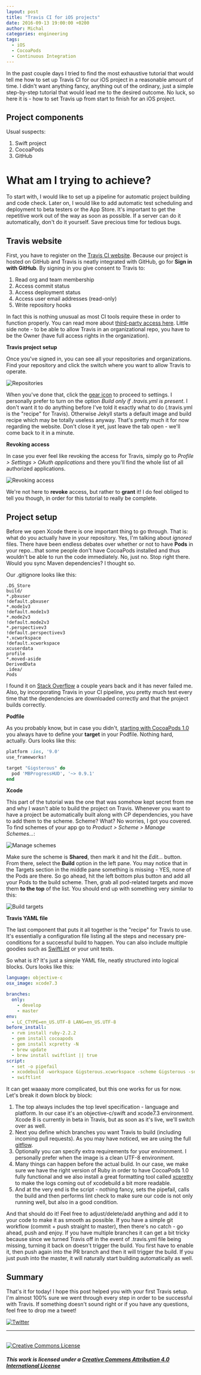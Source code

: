```yaml
---
layout: post
title: "Travis CI for iOS projects"
date: 2016-09-13 19:00:00 +0200
author: Michal
categories: engineering
tags:
  - iOS
  - CocoaPods
  - Continuous Integration
---
```


In the past couple days I tried to find the most exhaustive tutorial that would tell me how to set up Travis CI for our iOS project in a reasonable amount of time. I didn't want anything fancy, anything out of the ordinary, just a simple step-by-step tutorial that would lead me to the desired outcome. No luck, so here it is - how to set Travis up from start to finish for an iOS project.

## Project components

Usual suspects:

1. Swift project
2. CocoaPods
3. GitHub

# What am I trying to achieve?

To start with, I would like to set up a pipeline for automatic project building and code check. Later on, I would like to add automatic test scheduling and deployment to beta testers or the App Store. It's important to get the repetitive work out of the way as soon as possible. If a server can do it automatically, don't do it yourself. Save precious time for tedious bugs.

## Travis website

First, you have to register on the [Travis CI website](https://travis-ci.org/). Because our project is hosted on GitHub and Travis is neatly integrated with GitHub, go for **Sign in with GitHub**. By signing in you give consent to Travis to:

1. Read org and team membership
2. Access commit status
3. Access deployment status
4. Access user email addresses (read-only)
5. Write repository hooks

In fact this is nothing unusual as most CI tools require these in order to function properly. You can read more about [third-party access here](https://help.github.com/articles/about-third-party-application-restrictions/). Little side note - to be able to allow Travis in an organizational repo, you have to be the Owner (have full access rights in the organization).

**Travis project setup**

Once you've signed in, you can see all your repositories and organizations. Find your repository and click the switch where you want to allow Travis to operate.

![Repositories](/assets/2016-09-01-travis-ios/repositories.png)

When you've done that, click the [gear icon](https://github.com/jekyll/jekyll/pull/5294) to proceed to settings. I personally prefer to turn on the option *Build only if .travis.yml is present*. I don't want it to do anything before I've told it exactly what to do (.travis.yml is the "recipe" for Travis). Otherwise Jekyll starts a default image and build recipe which may be totally useless anyway. That's pretty much it for now regarding the website. Don't close it yet, just leave the tab open - we'll come back to it in a minute.

**Revoking access**

In case you ever feel like revoking the access for Travis, simply go to *Profile > Settings > OAuth applications* and there you'll find the whole list of all authorized applications.

![Revoking access](/assets/2016-09-01-travis-ios/revoke.png)

We're not here to **revoke** access, but rather to **grant** it! I do feel obliged to tell you though, in order for this tutorial to really be complete.

## Project setup

Before we open Xcode there is one important thing to go through. That is: what do you actually have in your repository. Yes, I'm talking about *ignored* files. There have been endless debates over whether or not to have **Pods** in your repo...that some people don't have CocoaPods installed and thus wouldn't be able to run the code immediately. No, just no. Stop right there. Would you sync Maven dependencies? I thought so.

Our .gitignore looks like this:

```
.DS_Store
build/
*.pbxuser
!default.pbxuser
*.mode1v3
!default.mode1v3
*.mode2v3
!default.mode2v3
*.perspectivev3
!default.perspectivev3
*.xcworkspace
!default.xcworkspace
xcuserdata
profile
*.moved-aside
DerivedData
.idea/
Pods
```

I found it on [Stack Overflow](http://stackoverflow.com/questions/18939421/what-should-xcode-6-gitignore-file-include/18939465#18939465) a couple years back and it has never failed me. Also, by incorporating Travis in your CI pipeline, you pretty much test every time that the dependencies are downloaded correctly and that the project builds correctly.

**Podfile**

As you probably know, but in case you didn't, [starting with CocoaPods 1.0](http://blog.cocoapods.org/CocoaPods-1.0/) you always have to define your **target** in your Podfile. Nothing hard, actually. Ours looks like this:

```ruby
platform :ios, '9.0'
use_frameworks!

target "Gigsterous" do
  pod 'MBProgressHUD', '~> 0.9.1'
end
```

**Xcode**

This part of the tutorial was the one that was somehow kept secret from me and why I wasn't able to build the project on Travis. Whenever you want to have a project be automatically built along with CP dependencies, you have to add them to the scheme. Scheme? What? No worries, I got you covered. To find schemes of your app go to *Product > Scheme > Manage Schemes...*:

![Manage schemes](/assets/2016-09-01-travis-ios/manage_schemes.png)

Make sure the scheme is **Shared**, then mark it and hit the *Edit...* button. From there, select the **Build** option in the left pane. You may notice that in the Targets section in the middle pane something is missing - YES, none of the Pods are there. So go ahead, hit the left bottom plus button and add all your Pods to the build scheme. Then, grab all pod-related targets and move them **to the top** of the list. You should end up with something very similar to this:

![Build targets](/assets/2016-09-01-travis-ios/build_targets.png)

**Travis YAML file**

The last component that puts it all together is the "recipe" for Travis to use. It's essentially a configuration file listing all the steps and necessary pre-conditions for a successful build to happen. You can also include multiple goodies such as [SwiftLint](https://github.com/realm/SwiftLint) or your unit tests.

So what is it? It's just a simple YAML file, neatly structured into logical blocks. Ours looks like this:

```yaml
language: objective-c
osx_image: xcode7.3

branches:
  only:
    - develop
    - master
env:
  - LC_CTYPE=en_US.UTF-8 LANG=en_US.UTF-8
before_install:
  - rvm install ruby-2.2.2
  - gem install cocoapods
  - gem install xcpretty -N
  - brew update
  - brew install swiftlint || true
script:
  - set -o pipefail
  - xcodebuild -workspace Gigsterous.xcworkspace -scheme Gigsterous -sdk iphonesimulator ONLY_ACTIVE_ARCH=NO | xcpretty -c
  - swiftlint
```

It can get waaaay more complicated, but this one works for us for now. Let's break it down block by block:

1. The top always includes the top level specification - language and platform. In our case it's an objective-c/swift and xcode7.3 environment. Xcode 8 is currently in beta in Travis, but as soon as it's live, we'll switch over as well.
2. Next you define which branches you want Travis to build (including incoming pull requests). As you may have noticed, we are using the full [gitflow](http://nvie.com/posts/a-successful-git-branching-model/).
3. Optionally you can specify extra requirements for your environment. I personally prefer when the image is a clean UTF-8 environment.
4. Many things can happen before the actual build. In our case, we make sure we have the right version of Ruby in order to have CocoaPods 1.0 fully functional and we also install a great formatting tool called [xcpretty](https://github.com/supermarin/xcpretty) to make the logs coming out of xcodebuild a bit more readable.
5. And at the very end is the script - nothing fancy, sets the pipefail, calls the build and then performs lint check to make sure our code is not only running well, but also in a good condition.

And that should do it! Feel free to adjust/delete/add anything and add it to your code to make it as smooth as possible. If you have a simple git workflow (commit + push straight to master), then there's no catch - go ahead, push and enjoy. If you have multiple branches it can get a bit tricky because since we turned Travis off in the event of .travis.yml file being missing, turning it back on doesn't trigger the build. You first have to enable it, then push again into the PR branch and then it will trigger the build. If you just push into the master, it will naturally start building automatically as well.

## Summary

That's it for today! I hope this post helped you with your first Travis setup. I'm almost 100% sure we went through every step in order to be successful with Travis. If something doesn't sound right or if you have any questions, feel free to drop me a tweet!

[![Twitter](https://img.shields.io/badge/twitter-@miguelitinho-blue.svg?style=flat)](http://twitter.com/miguelitinho)

---

<br />
<a rel="license" href="http://creativecommons.org/licenses/by/4.0/">
  <img alt="Creative Commons License" style="border-width:0" src="https://i.creativecommons.org/l/by/4.0/88x31.png" />
</a>

##### **This work is licensed under a [Creative Commons Attribution 4.0 International License](http://creativecommons.org/licenses/by/4.0/)**

